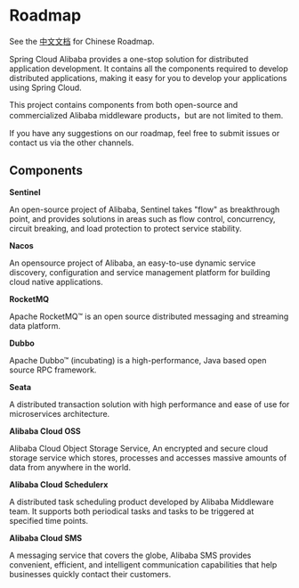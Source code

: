 # Roadmap

See the [中文文档](https://github.com/spring-cloud-incubator/spring-cloud-alibabacloud/blob/master/Roadmap-zh.md) for Chinese Roadmap.


Spring Cloud Alibaba provides a one-stop solution for distributed application development. It contains all the components required to develop distributed applications, making it easy for you to develop your applications using Spring Cloud.

This project contains components from both open-source and commercialized Alibaba middleware products，but are not limited to them.

If you have any suggestions on our roadmap, feel free to submit issues or contact us via the other channels.


## Components

**Sentinel**

An open-source project of Alibaba, Sentinel takes "flow" as breakthrough point, and provides solutions in areas such as flow control, concurrency, circuit breaking, and load protection to protect service stability.

**Nacos**

An opensource project of Alibaba, an easy-to-use dynamic service discovery, configuration and service management platform for building cloud native applications.

**RocketMQ**

Apache RocketMQ™ is an open source distributed messaging and streaming data platform.

**Dubbo**

Apache Dubbo™ (incubating) is a high-performance, Java based open source RPC framework.

**Seata**

A distributed transaction solution with high performance and ease of use for microservices architecture.

**Alibaba Cloud OSS**

Alibaba Cloud Object Storage Service, An encrypted and secure cloud storage service which stores, processes and accesses massive amounts of data from anywhere in the world.

**Alibaba Cloud Schedulerx**

A distributed task scheduling product developed by Alibaba Middleware team. It supports both periodical tasks and tasks to be triggered at specified time points.

**Alibaba Cloud SMS**

A messaging service that covers the globe, Alibaba SMS provides convenient, efficient, and intelligent communication capabilities that help businesses quickly contact their customers.

